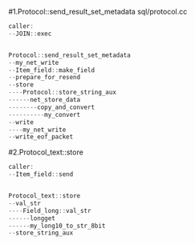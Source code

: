 #1.Protocol::send_result_set_metadata
sql/protocol.cc

```cpp
caller:
--JOIN::exec


Protocol::send_result_set_metadata
--my_net_write
--Item_field::make_field
--prepare_for_resend
--store
----Protocol::store_string_aux
------net_store_data
--------copy_and_convert
----------my_convert
--write
----my_net_write
--write_eof_packet
```

#2.Protocol_text::store

```cpp
caller:
--Item_field::send


Protocol_text::store
--val_str
----Field_long::val_str
------longget
------my_long10_to_str_8bit
--store_string_aux
```